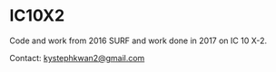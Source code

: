 # IC10X2

Code and work from 2016 SURF and work done in 2017 on IC 10 X-2.

Contact: kystephkwan2@gmail.com
